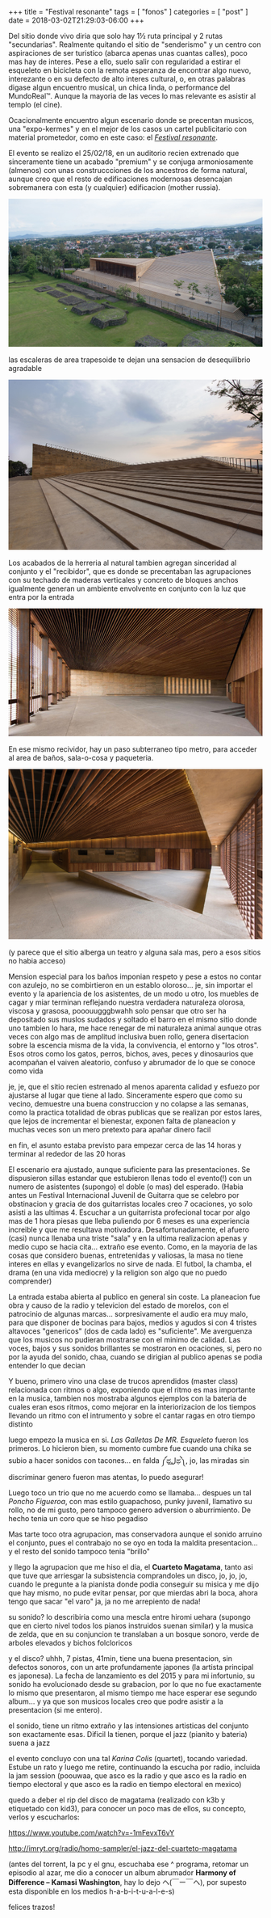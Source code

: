 +++
title      = "Festival resonante"
tags       = [ "fonos" ]
categories = [ "post" ]
date       = 2018-03-02T21:29:03-06:00
+++

Del sitio donde vivo diria que solo hay 1½ ruta principal y 2 rutas
"secundarias". Realmente quitando el sitio de "senderismo" y un centro con
aspiraciones de ser turistico (abarca apenas unas cuantas calles), poco mas hay
de interes. Pese a ello, suelo salir con regularidad a estirar el esqueleto en
bicicleta con la remota esperanza de encontrar algo nuevo, interezante o en su
defecto de alto interes cultural, o, en otras palabras digase algun encuentro
musical, un chica linda, o performance del MundoReal™. Aunque la mayoria de las
veces lo mas relevante es asistir al templo (el cine).

Ocacionalmente encuentro algun escenario donde se precentan musicos, una
"expo-kermes" y en el mejor de los casos un cartel publicitario con material
prometedor, como en este caso: el [*Festival resonante*](http://festivalresonante.com/).

El evento se realizo el 25/02/18, en un auditorio recien extrenado que
sinceramente tiene un acabado "premium" y se conjuga armoniosamente (almenos) con unas
construccciones de los ancestros de forma natural, aunque creo que el resto de
edificaciones modernosas desencajan sobremanera con esta (y cualquier)
edificacion (mother russia).

![](/img/Teopanzolco-00.jpg)

las escaleras de area trapesoide te dejan una sensacion de desequilibrio
agradable

![](/img/Teopanzolco-01.jpg)

Los acabados de la herreria al natural tambien agregan sinceridad al
conjunto y el "recibidor", que es donde se precentaban las agrupaciones con su
techado de maderas verticales y concreto de bloques anchos igualmente generan
un ambiente envolvente en conjunto con la luz que entra por la entrada

![](/img/Teopanzolco-02.jpg)

En ese mismo recividor, hay un paso subterraneo tipo metro, para acceder al area
de baños, sala-o-cosa y paqueteria.

![](/img/Teopanzolco-03.jpg)

(y parece que el sitio alberga un teatro y alguna sala mas, pero a esos sitios no
habia acceso)

Mension especial para los baños imponian respeto y pese a estos no contar con
azulejo, no se combirtieron en un establo oloroso... je, sin importar el evento
y la apariencia de los asistentes, de un modo u otro, los muebles de cagar y
miar terminan reflejando nuestra verdadera naturaleza olorosa, viscosa y
grasosa, pooouugggbwahh solo pensar que otro ser ha depositado sus muslos sudados y
soltado el barro en el mismo sitio donde uno tambien lo hara, me hace renegar de
mi naturaleza animal aunque otras veces con algo mas de amplitud inclusiva buen rollo,
genera disertacion sobre la escencia misma de la vida, la convivencia, el entorno y "los
otros". Esos otros como los gatos, perros, bichos, aves, peces y dinosaurios que
acompañan el vaiven aleatorio, confuso y abrumador de lo que se conoce como vida

je, je, que el sitio recien estrenado al menos aparenta calidad y esfuezo por
ajustarse al lugar que tiene al lado. Sinceramente espero que como su vecino,
demuestre una buena construccion y no colapse a las semanas, como la practica
totalidad de obras publicas que se realizan por estos lares, que lejos de
incrementar el bienestar, exponen falta de planeacion y muchas veces son un mero
pretexto para apañar dinero facil

en fin, el asunto estaba previsto para empezar cerca de las 14 horas y terminar
al rededor de las 20 horas

El escenario era ajustado, aunque suficiente para las presentaciones. Se
dispusieron sillas estandar que estubieron llenas todo el evento(!) con un
numero de asistentes (supongo) el doble (o mas) del esperado. (Habia antes un
Festival Internacional Juvenil de Guitarra que se celebro por obstinacion y
gracia de dos guitarristas locales creo 7 ocaciones, yo solo asisti a las
ultimas 4. Escuchar a un guitarrista profecional tocar por algo mas de 1 hora
piesas que lleba puliendo por 6 meses es una experiencia increible y que me
resultava motivadora. Desafortunadamente, el afuero (casi) nunca llenaba una
triste "sala" y en la ultima realizacion apenas y medio cupo se hacia
cita... extraño ese evento. Como, en la mayoria de las cosas que considero
buenas, entretenidas y valiosas, la masa no tiene interes en ellas y
evangelizarlos no sirve de nada. El futbol, la chamba, el drama (en una vida
mediocre) y la religion son algo que no puedo comprender)

La entrada estaba abierta al publico en general sin coste. La planeacion fue
obra y causo de la radio y televicion del estado de morelos, con el patrocinio
de algunas marcas... sorpresivamente el audio era muy malo, para que disponer de
bocinas para bajos, medios y agudos si con 4 tristes altavoces "genericos" (dos
de cada lado) es "suficiente". Me averguenza que los musicos no pudieran
mostrarse con el minimo de calidad. Las voces, bajos y sus sonidos brillantes se
mostraron en ocaciones, si, pero no por la ayuda del sonido, chaa, cuando se
dirigian al publico apenas se podia entender lo que decian

Y bueno, primero vino una clase de trucos aprendidos (master class) relacionada
con ritmos o algo, exponiendo que el ritmo es mas importante en la musica,
tambien nos mostraba algunos ejemplos con la bateria de cuales eran esos ritmos,
como mejorar en la interiorizacion de los tiempos llevando un ritmo con el
intrumento y sobre el cantar ragas en otro tiempo distinto

luego empezo la musica en si. *Las Galletas De MR. Esqueleto* fueron los
primeros. Lo hicieron bien, su momento cumbre fue cuando una chika se subio a
hacer sonidos con tacones... en falda ༼ಥل͟ಥ༽, jo, las miradas sin discriminar
genero fueron mas atentas, lo puedo asegurar!

Luego toco un trio que no me acuerdo como se llamaba... despues un tal *Poncho
Figueroa*, con mas estilo guapachoso, punky juvenil, llamativo su rollo, no
de mi gusto, pero tampoco genero adversion o aburrimiento. De hecho tenia un
coro que se hiso pegadiso

Mas tarte toco otra agrupacion, mas conservadora aunque el sonido arruino el
conjunto, pues el contrabajo no se oyo en toda la maldita presentacion... y el
resto del sonido tampoco tenia "brillo"

y llego la agrupacion que me hiso el dia, el **Cuarteto Magatama**, tanto asi
que tuve que arriesgar la subsistencia comprandoles un disco, jo, jo, jo, cuando
le pregunte a la pianista donde podia conseguir su misica y me dijo que hay
mismo, no pude evitar pensar, por que mierdas abri la boca, ahora tengo que
sacar "el varo" ja, ja no me arrepiento de nada!

su sonido? lo describiria como una mescla entre hiromi uehara (supongo que en
cierto nivel todos los pianos instruidos suenan similar) y la musica de zelda,
que en su conjuncion te translaban a un bosque sonoro, verde de arboles elevados
y bichos folcloricos

y el disco? uhhh, 7 pistas, 41min, tiene una buena presentacion, sin
defectos sonoros, con un arte profundamente japones (la artista principal es
japonesa). La fecha de lanzamiento es del 2015 y para mi infortunio, su sonido
ha evolucionado desde su grabacion, por lo que no fue exactamente lo mismo que
presentaron, al mismo tiempo me hace esperar ese segundo album... y ya que son
musicos locales creo que podre asistir a la presentacion (si me entero).

el sonido, tiene un ritmo extraño y las intensiones artisticas del conjunto son
exactamente esas. Dificil la tienen, porque el jazz (pianito y bateria) suena a
jazz

el evento concluyo con una tal *Karina Colis* (quartet), tocando variedad. Estube
un rato y luego me retire, continuando la escucha por radio, incluida la jam
session (poouwaa, que asco es la radio y que asco es la radio en tiempo
electoral y que asco es la radio en tiempo electoral en mexico)

quedo a deber el rip del disco de magatama (realizado con k3b y etiquetado con
kid3), para conocer un poco mas de ellos, su concepto, verlos y escucharlos:

https://www.youtube.com/watch?v=-1mFevxT6vY

http://imryt.org/radio/homo-sampler/el-jazz-del-cuarteto-magatama

(antes del torrent, la pc y el gnu, escuchaba ese ^ programa, retomar un
episodio al azar, me dio a conocer un album abrumador **Harmony of Difference –
Kamasi Washington**, hay lo dejo ヘ(￣ー￣ヘ), por supesto esta disponible en
los medios h-a-b-i-t-u-a-l-e-s)


felices trazos!
